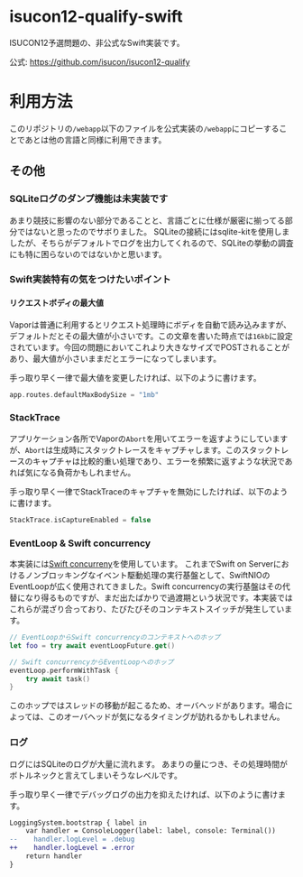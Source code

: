 # isucon12-qualify-swift

ISUCON12予選問題の、非公式なSwift実装です。

公式: https://github.com/isucon/isucon12-qualify

# 利用方法

このリポジトリの`/webapp`以下のファイルを公式実装の`/webapp`にコピーすることであとは他の言語と同様に利用できます。

## その他

### SQLiteログのダンプ機能は未実装です

あまり競技に影響のない部分であることと、言語ごとに仕様が厳密に揃ってる部分ではないと思ったのでサボりました。
SQLiteの接続にはsqlite-kitを使用しましたが、そちらがデフォルトでログを出力してくれるので、SQLiteの挙動の調査にも特に困らないのではないかと思います。

### Swift実装特有の気をつけたいポイント

#### リクエストボディの最大値

Vaporは普通に利用するとリクエスト処理時にボディを自動で読み込みますが、デフォルトだとその最大値が小さいです。この文章を書いた時点では`16kb`に設定されています。今回の問題においてこれより大きなサイズでPOSTされることがあり、最大値が小さいままだとエラーになってしまいます。

手っ取り早く一律で最大値を変更したければ、以下のように書けます。

```swift
app.routes.defaultMaxBodySize = "1mb"
```

### StackTrace

アプリケーション各所でVaporの`Abort`を用いてエラーを返すようにしていますが、`Abort`は生成時にスタックトレースをキャプチャします。このスタックトレースのキャプチャは比較的重い処理であり、エラーを頻繁に返すような状況であれば気になる負荷かもしれません。

手っ取り早く一律でStackTraceのキャプチャを無効にしたければ、以下のように書けます。

```swift
StackTrace.isCaptureEnabled = false 
```

### EventLoop & Swift concurrency

本実装には[Swift concurreny](https://docs.swift.org/swift-book/LanguageGuide/Concurrency.html)を使用しています。
これまでSwift on Serverにおけるノンブロッキングなイベント駆動処理の実行基盤として、SwiftNIOのEventLoopが広く使用されてきました。Swift concurrencyの実行基盤はその代替になり得るものですが、まだ出たばかりで過渡期という状況です。本実装ではこれらが混ざり合っており、たびたびそのコンテキストスイッチが発生しています。

```swift
// EventLoopからSwift concurrencyのコンテキストへのホップ
let foo = try await eventLoopFuture.get()

// Swift concurrencyからEventLoopへのホップ
eventLoop.performWithTask {
    try await task()
}
```

このホップではスレッドの移動が起こるため、オーバヘッドがあります。場合によっては、このオーバヘッドが気になるタイミングが訪れるかもしれません。

### ログ

ログにはSQLiteのログが大量に流れます。
あまりの量につき、その処理時間がボトルネックと言えてしまいそうなレベルです。

手っ取り早く一律でデバッグログの出力を抑えたければ、以下のように書けます。

```diff
LoggingSystem.bootstrap { label in
    var handler = ConsoleLogger(label: label, console: Terminal())
--    handler.logLevel = .debug
++    handler.logLevel = .error
    return handler
}
```
